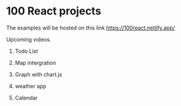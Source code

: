 # 100 React projects

The examples will be hosted on this link
<https://100react.netlify.app/>


Upcoming videos.

1. Todo List

2. Map intergration 

3. Graph with chart.js

4. weather app 

5. Calendar